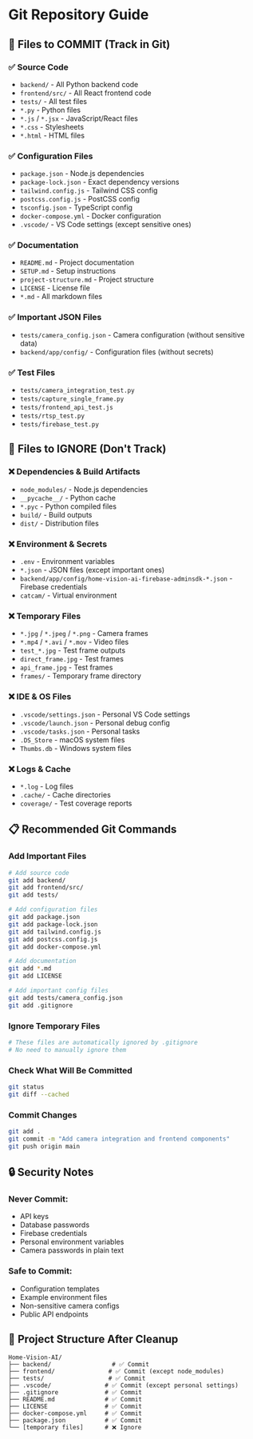 # Git Repository Guide

## 🚀 Files to COMMIT (Track in Git)

### ✅ Source Code
- `backend/` - All Python backend code
- `frontend/src/` - All React frontend code
- `tests/` - All test files
- `*.py` - Python files
- `*.js` / `*.jsx` - JavaScript/React files
- `*.css` - Stylesheets
- `*.html` - HTML files

### ✅ Configuration Files
- `package.json` - Node.js dependencies
- `package-lock.json` - Exact dependency versions
- `tailwind.config.js` - Tailwind CSS config
- `postcss.config.js` - PostCSS config
- `tsconfig.json` - TypeScript config
- `docker-compose.yml` - Docker configuration
- `.vscode/` - VS Code settings (except sensitive ones)

### ✅ Documentation
- `README.md` - Project documentation
- `SETUP.md` - Setup instructions
- `project-structure.md` - Project structure
- `LICENSE` - License file
- `*.md` - All markdown files

### ✅ Important JSON Files
- `tests/camera_config.json` - Camera configuration (without sensitive data)
- `backend/app/config/` - Configuration files (without secrets)

### ✅ Test Files
- `tests/camera_integration_test.py`
- `tests/capture_single_frame.py`
- `tests/frontend_api_test.js`
- `tests/rtsp_test.py`
- `tests/firebase_test.py`

## 🚫 Files to IGNORE (Don't Track)

### ❌ Dependencies & Build Artifacts
- `node_modules/` - Node.js dependencies
- `__pycache__/` - Python cache
- `*.pyc` - Python compiled files
- `build/` - Build outputs
- `dist/` - Distribution files

### ❌ Environment & Secrets
- `.env` - Environment variables
- `*.json` - JSON files (except important ones)
- `backend/app/config/home-vision-ai-firebase-adminsdk-*.json` - Firebase credentials
- `catcam/` - Virtual environment

### ❌ Temporary Files
- `*.jpg` / `*.jpeg` / `*.png` - Camera frames
- `*.mp4` / `*.avi` / `*.mov` - Video files
- `test_*.jpg` - Test frame outputs
- `direct_frame.jpg` - Test frames
- `api_frame.jpg` - Test frames
- `frames/` - Temporary frame directory

### ❌ IDE & OS Files
- `.vscode/settings.json` - Personal VS Code settings
- `.vscode/launch.json` - Personal debug config
- `.vscode/tasks.json` - Personal tasks
- `.DS_Store` - macOS system files
- `Thumbs.db` - Windows system files

### ❌ Logs & Cache
- `*.log` - Log files
- `.cache/` - Cache directories
- `coverage/` - Test coverage reports

## 📋 Recommended Git Commands

### Add Important Files
```bash
# Add source code
git add backend/
git add frontend/src/
git add tests/

# Add configuration files
git add package.json
git add package-lock.json
git add tailwind.config.js
git add postcss.config.js
git add docker-compose.yml

# Add documentation
git add *.md
git add LICENSE

# Add important config files
git add tests/camera_config.json
git add .gitignore
```

### Ignore Temporary Files
```bash
# These files are automatically ignored by .gitignore
# No need to manually ignore them
```

### Check What Will Be Committed
```bash
git status
git diff --cached
```

### Commit Changes
```bash
git add .
git commit -m "Add camera integration and frontend components"
git push origin main
```

## 🔒 Security Notes

### Never Commit:
- API keys
- Database passwords
- Firebase credentials
- Personal environment variables
- Camera passwords in plain text

### Safe to Commit:
- Configuration templates
- Example environment files
- Non-sensitive camera configs
- Public API endpoints

## 📁 Project Structure After Cleanup

```
Home-Vision-AI/
├── backend/                 # ✅ Commit
├── frontend/               # ✅ Commit (except node_modules)
├── tests/                  # ✅ Commit
├── .vscode/               # ✅ Commit (except personal settings)
├── .gitignore             # ✅ Commit
├── README.md              # ✅ Commit
├── LICENSE                # ✅ Commit
├── docker-compose.yml     # ✅ Commit
├── package.json           # ✅ Commit
└── [temporary files]      # ❌ Ignore
``` 